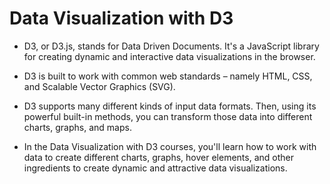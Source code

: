 # Data Visualization with D3

* D3, or D3.js, stands for Data Driven Documents. It's a JavaScript library for creating dynamic and interactive data visualizations in the browser.

* D3 is built to work with common web standards – namely HTML, CSS, and Scalable Vector Graphics (SVG).

* D3 supports many different kinds of input data formats. Then, using its powerful built-in methods, you can transform those data into different charts, graphs, and maps.

* In the Data Visualization with D3 courses, you'll learn how to work with data to create different charts, graphs, hover elements, and other ingredients to create dynamic and attractive data visualizations.